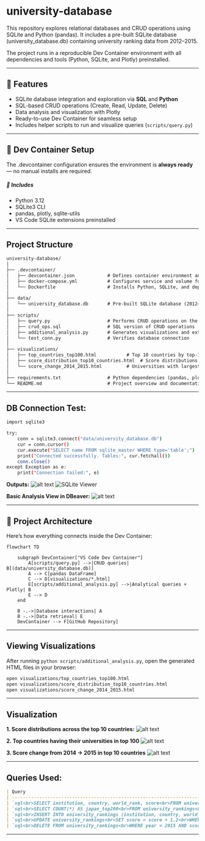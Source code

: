 # university-database
This repository explores relational databases and CRUD operations using SQLite and Python (pandas). It includes a pre-built SQLite database (university_database.db) containing university ranking data from 2012–2015.

The project runs in a reproducible Dev Container environment with all dependencies and tools (Python, SQLite, and Plotly) preinstalled.

---

## 🚀 Features

- SQLite database integration and exploration via **SQL** and **Python**
- SQL-based CRUD operations (Create, Read, Update, Delete)
- Data analysis and visualization with Plotly
- Ready-to-use Dev Container for seamless setup
- Includes helper scripts to run and visualize queries (`scripts/query.py`)

---

## 🧩 Dev Container Setup

The .devcontainer configuration ensures the environment is **always ready** — no manual installs are required.
##### 🔧 Includes
- Python 3.12
- SQLite3 CLI
- pandas, plotly, sqlite-utils
- VS Code SQLite extensions preinstalled

---

## Project Structure
```markdown
university-database/
│
├── .devcontainer/
│   ├── devcontainer.json            # Defines container environment and VS Code extensions
│   ├── docker-compose.yml           # Configures service and volume for the Dev Container
│   └── Dockerfile                   # Installs Python, SQLite, and dependencies
│
├── data/
│   └── university_database.db       # Pre-built SQLite database (2012–2015 rankings)
│
├── scripts/
│   ├── query.py                     # Performs CRUD operations on the database
│   ├── crud_ops.sql                 # SQL version of CRUD operations
│   ├── additional_analysis.py       # Generates visualizations and extended analysis
│   └── test_conn.py                 # Verifies database connection
│
├── visualizations/
│   ├── top_countries_top100.html           # Top 10 countries by top-100 universities
│   ├── score_distribution_top10_countries.html  # Score distributions for top 10 countries
│   └── score_change_2014_2015.html         # Universities with largest score changes
│
├── requirements.txt                 # Python dependencies (pandas, plotly, sqlite-utils)
└── README.md                        # Project overview and documentation
```
---

## DB Connection Test:

```bash
import sqlite3

try:
    conn = sqlite3.connect("data/university_database.db")
    cur = conn.cursor()
    cur.execute("SELECT name FROM sqlite_master WHERE type='table';")
    print("Connected successfully. Tables:", cur.fetchall())
    conn.close()
except Exception as e:
    print("Connection failed:", e)

```
**Outputs:**
![alt text](<screenshots/Screenshot 2025-10-06 at 4.53.46 PM.png>)
![SQLite Viewer](<screenshots/Screenshot 2025-10-06 at 4.57.12 PM.png>)

**Basic Analysis View in DBeaver:**
![alt text](<screenshots/Screenshot 2025-10-06 at 5.45.37 PM.png>)

---

## 🧱 Project Architecture

Here’s how everything connects inside the Dev Container:

```mermaid
flowchart TD

    subgraph DevContainer["VS Code Dev Container"]
        A[scripts/query.py] -->|CRUD queries| B[(data/university_database.db)]
        A --> C[pandas DataFrame]
        C --> D[visualizations/*.html]
        E[scripts/additional_analysis.py] -->|Analytical queries + Plotly| B
        E --> D
    end

    B -.->|Database interactions| A
    B -.->|Data retrieval| E
    DevContainer --> F[GitHub Repository]
```
---

## Viewing Visualizations
After running `python scripts/additional_analysis.py`, open the generated HTML files in your browser:

```bash
open visualizations/top_countries_top100.html
open visualizations/score_distribution_top10_countries.html
open visualizations/score_change_2014_2015.html
```

---

## Visualization
**1. Score distributions across the top 10 countries:**
![alt text](<screenshots/Screenshot 2025-10-06 at 5.08.06 PM.png>)

**2. Top countries having their universities in top 100**
![alt text](<screenshots/Screenshot 2025-10-06 at 5.09.20 PM.png>)

**3. Score change from 2014 -> 2015 in top 10 countries**
![alt text](<screenshots/Screenshot 2025-10-06 at 5.10.58 PM.png>)

---

## Queries Used:
```markdown
| Query                                                                                                                                           | Type     |
| ----------------------------------------------------------------------------------------------------------------------------------------------- | -------- |
| `sql<br>SELECT institution, country, world_rank, score<br>FROM university_rankings<br>WHERE year = 2015<br>ORDER BY score DESC<br>LIMIT 5;<br>` | `SELECT` |
| `sql<br>SELECT COUNT(*) AS japan_top200<br>FROM university_rankings<br>WHERE country = 'Japan' AND year = 2013 AND world_rank <= 200;<br>`      | `SELECT` |
| `sql<br>INSERT INTO university_rankings (institution, country, world_rank, score, year)<br>VALUES ('Duke Tech', 'USA', 350, 60.5, 2014);<br>`   | `INSERT` |
| `sql<br>UPDATE university_rankings<br>SET score = score + 1.2<br>WHERE institution = 'University of Oxford' AND year = 2014;<br>`               | `UPDATE` |
| `sql<br>DELETE FROM university_rankings<br>WHERE year = 2015 AND score < 45;<br>`                                                               | `DELETE` |
```

---